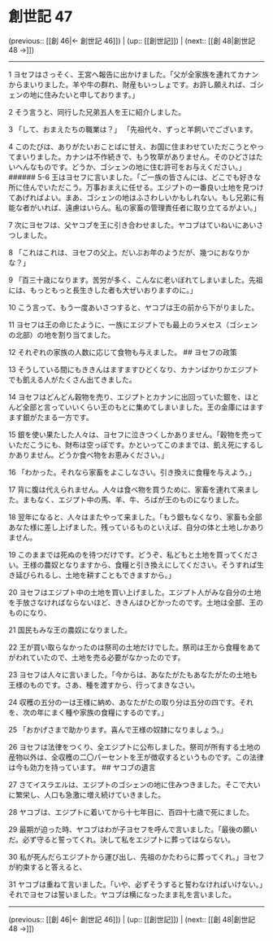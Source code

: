 # 創世記 47

(previous:: [[創 46|← 創世記 46]]) | (up:: [[創世記]]) | (next:: [[創 48|創世記 48 →]])

***




1 
ヨセフはさっそく、王宮へ報告に出かけました。「父が全家族を連れてカナンからまいりました。羊や牛の群れ、財産もいっしょです。お許し願えれば、ゴシェンの地に住みたいと申しております。」 



2 
そう言うと、同行した兄弟五人を王に紹介しました。 



3 
「して、おまえたちの職業は？」 「先祖代々、ずっと羊飼いでございます。 



4 
このたびは、ありがたいおことばに甘え、お国に住まわせていただこうとやってまいりました。カナンは不作続きで、もう牧草がありません。そのひどさはたいへんなものです。どうか、ゴシェンの地に住む許可をお与えください。」 ###### 5-6 王はヨセフに言いました。「ご一族の皆さんには、どこでも好きな所に住んでいただこう。万事おまえに任せる。エジプトの一番良い土地を見つけてあげればよい。まあ、ゴシェンの地はふさわしいかもしれない。もし兄弟に有能な者がいれば、遠慮はいらん。私の家畜の管理責任者に取り立てるがよい。」 



7 
次にヨセフは、父ヤコブを王に引き合わせました。ヤコブはていねいにあいさつしました。 



8 
「これはこれは、ヨセフの父上。だいぶお年のようだが、幾つにおなりかな？」 



9 
「百三十歳になります。苦労が多く、こんなに老いぼれてしまいました。先祖には、もっともっと長生きした者も大ぜいおりますのに。」 



10 
こう言って、もう一度あいさつすると、ヤコブは王の前から下がりました。 



11 
ヨセフは王の命じたように、一族にエジプトでも最上のラメセス（ゴシェンの北部）の地を割り当てました。 



12 
それぞれの家族の人数に応じて食物も与えました。 ## ヨセフの政策 



13 
そうしている間にもききんはますますひどくなり、カナンばかりかエジプトでも飢える人がたくさん出てきました。 



14 
ヨセフはどんどん穀物を売り、エジプトとカナンに出回っていた銀を、ほとんど全部と言っていいくらい王のもとに集めてしまいました。王の金庫にはますます銀がたまる一方です。 



15 
銀を使い果たした人々は、ヨセフに泣きつくしかありません。「穀物を売っていただこうにも、財布は空っぽです。かといってこのままでは、飢え死にするしかありません。どうか食べ物をお恵みください。」 



16 
「わかった。それなら家畜をよこしなさい。引き換えに食糧を与えよう。」 



17 
背に腹は代えられません。人々は食べ物を買うために、家畜を連れて来ました。まもなく、エジプト中の馬、羊、牛、ろばが王のものになりました。 



18 
翌年になると、人々はまたやって来ました。「もう銀もなくなり、家畜も全部あなた様に差し上げました。残っているものといえば、自分の体と土地しかありません。 



19 
このままでは死ぬのを待つだけです。どうぞ、私どもと土地を買ってください。王様の農奴となりますから、食糧と引き換えにしてください。そうすれば生き延びられるし、土地を耕すこともできますから。」 



20 
ヨセフはエジプト中の土地を買い上げました。エジプト人がみな自分の土地を手放さなければならないほど、ききんはひどかったのです。土地は全部、王のものになり、 



21 
国民もみな王の農奴になりました。 



22 
王が買い取らなかったのは祭司の土地だけでした。祭司は王から食糧をあてがわれていたので、土地を売る必要がなかったのです。 



23 
ヨセフは人々に言いました。「今からは、あなたがたもあなたがたの土地も王様のものです。さあ、種を渡すから、行ってまきなさい。 



24 
収穫の五分の一は王様に納め、あなたがたの取り分は五分の四です。それを、次の年にまく種や家族の食糧にするのです。」 



25 
「おかげさまで助かります。喜んで王様の奴隷になりましょう。」 



26 
ヨセフは法律をつくり、全エジプトに公布しました。祭司が所有する土地の産物以外は、全収穫の二〇パーセントを王が徴収するというものです。この法律は今も効力を持っています。 ## ヤコブの遺言 



27 
さてイスラエルは、エジプトのゴシェンの地に住みつきました。そこで大いに繁栄し、人口も急激に増え続けていきました。 



28 
ヤコブは、エジプトに着いてから十七年目に、百四十七歳で死にました。 



29 
最期が迫った時、ヤコブはわが子ヨセフを呼んで言いました。「最後の願いだ。必ず守ると誓ってくれ。決して私をエジプトに葬ってはならない。 



30 
私が死んだらエジプトから運び出し、先祖のかたわらに葬ってくれ。」ヨセフが約束すると答えると、 



31 
ヤコブは重ねて言いました。「いや、必ずそうすると誓わなければいけない。」それでヨセフは誓いました。ヤコブは横になったまま礼を言いました。

***

(previous:: [[創 46|← 創世記 46]]) | (up:: [[創世記]]) | (next:: [[創 48|創世記 48 →]])
